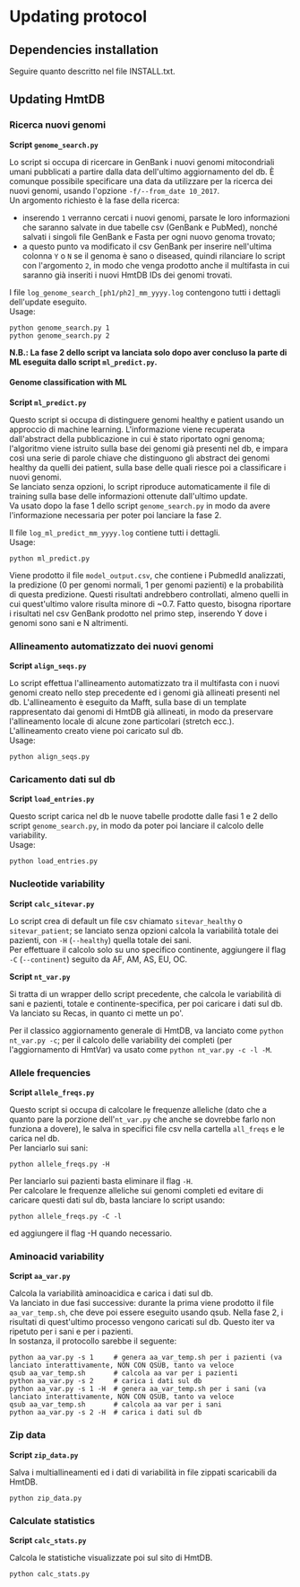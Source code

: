 # Updating protocol  

## Dependencies installation  

Seguire quanto descritto nel file INSTALL.txt.  

## Updating HmtDB  

### Ricerca nuovi genomi  

**Script `genome_search.py`**  

Lo script si occupa di ricercare in GenBank i nuovi genomi mitocondriali umani pubblicati a partire dalla data dell'ultimo aggiornamento del db. È comunque possibile specificare una data da utilizzare per la ricerca dei nuovi genomi, usando l'opzione `-f/--from_date 10_2017`.  
Un argomento richiesto è la fase della ricerca: 
* inserendo `1` verranno cercati i nuovi genomi, parsate le loro informazioni che saranno salvate in due tabelle csv (GenBank e PubMed), nonché salvati i singoli file GenBank e Fasta per ogni nuovo genoma trovato;  
* a questo punto va modificato il csv GenBank per inserire nell'ultima colonna `Y` o `N` se il genoma è sano o diseased, quindi rilanciare lo script con l'argomento `2`, in modo che venga prodotto anche il multifasta in cui saranno già inseriti i nuovi HmtDB IDs dei genomi trovati.  

I file `log_genome_search_[ph1/ph2]_mm_yyyy.log` contengono tutti i dettagli dell'update eseguito.  
Usage:  
```
python genome_search.py 1  
python genome_search.py 2  
```  
**N.B.: La fase 2 dello script va lanciata solo dopo aver concluso la parte di ML eseguita dallo script `ml_predict.py`.**  

#### Genome classification with ML  

**Script `ml_predict.py`**  

Questo script si occupa di distinguere genomi healthy e patient usando un approccio di machine learning. L'informazione viene recuperata dall'abstract della pubblicazione in cui è stato riportato ogni genoma; l'algoritmo viene istruito sulla base dei genomi già presenti nel db, e impara così una serie di parole chiave che distinguono gli abstract dei genomi healthy da quelli dei patient, sulla base delle quali riesce poi a classificare i nuovi genomi.  
Se lanciato senza opzioni, lo script riproduce automaticamente il file di training sulla base delle informazioni ottenute dall'ultimo update.  
Va usato dopo la fase 1 dello script `genome_search.py` in modo da avere l'informazione necessaria per poter poi lanciare la fase 2.  

Il file `log_ml_predict_mm_yyyy.log` contiene tutti i dettagli.  
Usage:  
```
python ml_predict.py
``` 
Viene prodotto il file `model_output.csv`, che contiene i PubmedId analizzati, la predizione (0 per genomi normali, 1 per genomi pazienti) e la probabilità di questa predizione. Questi risultati andrebbero controllati, almeno quelli in cui quest'ultimo valore risulta minore di ~0.7. Fatto questo, bisogna riportare i risultati nel csv GenBank prodotto nel primo step, inserendo Y dove i genomi sono sani e N altrimenti.  


### Allineamento automatizzato dei nuovi genomi  

**Script `align_seqs.py`**  

Lo script effettua l'allineamento automatizzato tra il multifasta con i nuovi genomi creato nello step precedente ed i genomi già allineati presenti nel db. L'allineamento è eseguito da Mafft, sulla base di un template rappresentato dai genomi di HmtDB già allineati, in modo da preservare l'allineamento locale di alcune zone particolari (stretch ecc.).  
L'allineamento creato viene poi caricato sul db.  
Usage:  
```
python align_seqs.py
```  

### Caricamento dati sul db  

**Script `load_entries.py`**  

Questo script carica nel db le nuove tabelle prodotte dalle fasi 1 e 2 dello script `genome_search.py`, in modo da poter poi lanciare il calcolo delle variability.  
Usage:  
```
python load_entries.py
```

### Nucleotide variability  

**Script `calc_sitevar.py`**  

Lo script crea di default un file csv chiamato `sitevar_healthy` o `sitevar_patient`; se lanciato senza opzioni calcola la variabilità totale dei pazienti, con `-H` (`--healthy`) quella totale dei sani.  
Per effettuare il calcolo solo su uno specifico continente, aggiungere il flag `-C` (`--continent`) seguito da AF, AM, AS, EU, OC.  

**Script `nt_var.py`**  

Si tratta di un wrapper dello script precedente, che calcola le variabilità di sani e pazienti, totale e continente-specifica, per poi caricare i dati sul db.  
Va lanciato su Recas, in quanto ci mette un po'.  

Per il classico aggiornamento generale di HmtDB, va lanciato come `python nt_var.py -c`; per il calcolo delle variability dei completi (per l'aggiornamento di HmtVar) va usato come `python nt_var.py -c -l -M`.  

### Allele frequencies  

**Script `allele_freqs.py`**  

Questo script si occupa di calcolare le frequenze alleliche (dato che a quanto pare la porzione dell'`nt_var.py` che anche se dovrebbe farlo non funziona a dovere), le salva in specifici file csv nella cartella `all_freqs` e le carica nel db.  
Per lanciarlo sui sani:  
```
python allele_freqs.py -H
```
Per lanciarlo sui pazienti basta eliminare il flag `-H`.  
Per calcolare le frequenze alleliche sui genomi completi ed evitare di caricare questi dati sul db, basta lanciare lo script usando:  
```
python allele_freqs.py -C -l
```
ed aggiungere il flag -H quando necessario.  

### Aminoacid variability  

**Script `aa_var.py`**  

Calcola la variabilità aminoacidica e carica i dati sul db.  
Va lanciato in due fasi successive: durante la prima viene prodotto il file `aa_var_temp.sh`, che deve poi essere eseguito usando qsub. Nella fase 2, i risultati di quest'ultimo processo vengono caricati sul db. Questo iter va ripetuto per i sani e per i pazienti.  
In sostanza, il protocollo sarebbe il seguente:  

``` 
python aa_var.py -s 1     # genera aa_var_temp.sh per i pazienti (va lanciato interattivamente, NON CON QSUB, tanto va veloce
qsub aa_var_temp.sh       # calcola aa var per i pazienti 
python aa_var.py -s 2     # carica i dati sul db 
python aa_var.py -s 1 -H  # genera aa_var_temp.sh per i sani (va lanciato interattivamente, NON CON QSUB, tanto va veloce
qsub aa_var_temp.sh       # calcola aa var per i sani 
python aa_var.py -s 2 -H  # carica i dati sul db 
```

### Zip data  

**Script `zip_data.py`**  

Salva i multiallineamenti ed i dati di variabilità in file zippati scaricabili da HmtDB.  

```
python zip_data.py
```

### Calculate statistics  

**Script `calc_stats.py`**  

Calcola le statistiche visualizzate poi sul sito di HmtDB.  

```
python calc_stats.py
```

